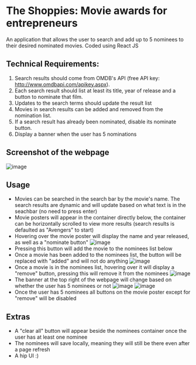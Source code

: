# The Shoppies: Movie awards for entrepreneurs

An application that allows the user to search and add up to 5 nominees to their desired nominated movies. Coded using React JS

## Technical Requirements:
1. Search results should come from OMDB's API (free API key: http://www.omdbapi.com/apikey.aspx).
2. Each search result should list at least its title, year of release and a button to nominate that film.
3. Updates to the search terms should update the result list
4. Movies in search results can be added and removed from the nomination list.
5. If a search result has already been nominated, disable its nominate button.
6. Display a banner when the user has 5 nominations

## Screenshot of the webpage
![image](https://user-images.githubusercontent.com/25773691/117556939-24642000-b03c-11eb-81af-18908075dd29.png)

## Usage
- Movies can be searched in the search bar by the movie's name. The search results are dynamic and will update based on what text is in the seachbar (no need to press enter)
- Movie posters will appear in the container directly below, the container can be horizontally scrolled to view more results (search results is defaulted as "Avengers" to start)
- Hovering over the movie poster will display the name and year released, as well as a "nominate button" 
![image](https://user-images.githubusercontent.com/25773691/117557008-d4398d80-b03c-11eb-9364-0d5e97cc61ff.png)
- Pressing this button will add the movie to the nominees list below
- Once a movie has been added to the nominees list, the button will be replaced with "added" and will not do anything 
![image](https://user-images.githubusercontent.com/25773691/117557029-fe8b4b00-b03c-11eb-8808-39993635b2ca.png)
- Once a movie is in the nominees list, hovering over it will display a "remove" button, pressing this will remove it from the nominees 
![image](https://user-images.githubusercontent.com/25773691/117557055-31354380-b03d-11eb-9e0b-a4673e539f55.png)
- The banner at the top right of the webpage will change based on whether the user has 5 nominees or not 
![image](https://user-images.githubusercontent.com/25773691/117557070-57f37a00-b03d-11eb-8d94-ea0e0cfe6957.png) 
![image](https://user-images.githubusercontent.com/25773691/117557076-62ae0f00-b03d-11eb-8bdb-038606b34e3c.png)
- Once the user has 5 nominees all buttons on the movie poster except for "remove" will be disabled 

## Extras
- A "clear all" button will appear beside the nominees container once the user has at least one nominee
- The nominees will save locally, meaning they will still be there even after a page refresh
- A hip UI :) 



